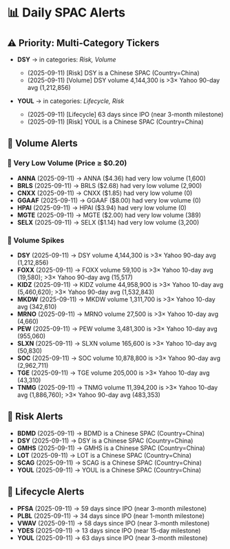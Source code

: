 # 📊 Daily SPAC Alerts

## ⚠️ Priority: Multi-Category Tickers

- **DSY** → in categories: *Risk, Volume*
  - (2025-09-11) [Risk] DSY is a Chinese SPAC (Country=China)
  - (2025-09-11) [Volume] DSY volume 4,144,300 is >3× Yahoo 90-day avg (1,212,856)

- **YOUL** → in categories: *Lifecycle, Risk*
  - (2025-09-11) [Lifecycle] 63 days since IPO (near 3-month milestone)
  - (2025-09-11) [Risk] YOUL is a Chinese SPAC (Country=China)

## 🔹 Volume Alerts

### 🔻 Very Low Volume (Price ≥ $0.20)

- **ANNA** (2025-09-11) → ANNA ($4.36) had very low volume (1,600)
- **BRLS** (2025-09-11) → BRLS ($2.68) had very low volume (2,900)
- **CNXX** (2025-09-11) → CNXX ($1.85) had very low volume (0)
- **GGAAF** (2025-09-11) → GGAAF ($8.00) had very low volume (0)
- **HPAI** (2025-09-11) → HPAI ($3.94) had very low volume (0)
- **MGTE** (2025-09-11) → MGTE ($2.00) had very low volume (389)
- **SELX** (2025-09-11) → SELX ($1.14) had very low volume (3,200)

### 🚀 Volume Spikes

- **DSY** (2025-09-11) → DSY volume 4,144,300 is >3× Yahoo 90-day avg (1,212,856)
- **FOXX** (2025-09-11) → FOXX volume 59,100 is >3× Yahoo 10-day avg (19,580); >3× Yahoo 90-day avg (15,517)
- **KIDZ** (2025-09-11) → KIDZ volume 44,958,900 is >3× Yahoo 10-day avg (5,460,620); >3× Yahoo 90-day avg (1,532,843)
- **MKDW** (2025-09-11) → MKDW volume 1,311,700 is >3× Yahoo 10-day avg (342,610)
- **MRNO** (2025-09-11) → MRNO volume 27,500 is >3× Yahoo 10-day avg (4,660)
- **PEW** (2025-09-11) → PEW volume 3,481,300 is >3× Yahoo 10-day avg (955,060)
- **SLXN** (2025-09-11) → SLXN volume 165,600 is >3× Yahoo 10-day avg (50,830)
- **SOC** (2025-09-11) → SOC volume 10,878,800 is >3× Yahoo 90-day avg (2,962,711)
- **TGE** (2025-09-11) → TGE volume 205,000 is >3× Yahoo 10-day avg (43,310)
- **TNMG** (2025-09-11) → TNMG volume 11,394,200 is >3× Yahoo 10-day avg (1,886,760); >3× Yahoo 90-day avg (483,353)

## 🔹 Risk Alerts

- **BDMD** (2025-09-11) → BDMD is a Chinese SPAC (Country=China)
- **DSY** (2025-09-11) → DSY is a Chinese SPAC (Country=China)
- **GMHS** (2025-09-11) → GMHS is a Chinese SPAC (Country=China)
- **LOT** (2025-09-11) → LOT is a Chinese SPAC (Country=China)
- **SCAG** (2025-09-11) → SCAG is a Chinese SPAC (Country=China)
- **YOUL** (2025-09-11) → YOUL is a Chinese SPAC (Country=China)

## 🔹 Lifecycle Alerts

- **PFSA** (2025-09-11) → 59 days since IPO (near 3-month milestone)
- **PLBL** (2025-09-11) → 34 days since IPO (near 1-month milestone)
- **VWAV** (2025-09-11) → 58 days since IPO (near 3-month milestone)
- **YDES** (2025-09-11) → 13 days since IPO (near 15-day milestone)
- **YOUL** (2025-09-11) → 63 days since IPO (near 3-month milestone)

